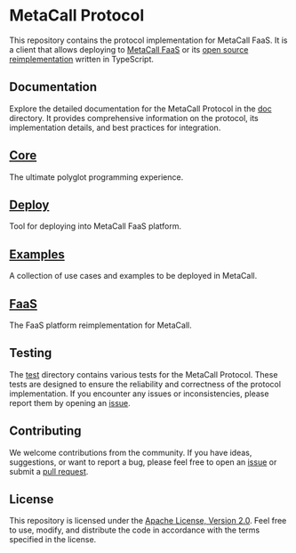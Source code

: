 # MetaCall Protocol

This repository contains the protocol implementation for MetaCall FaaS. It is a client that allows deploying to [MetaCall FaaS](https://dashboard.metacall.io) or its [open source reimplementation](https://github.com/metacall/faas) written in TypeScript.

## Documentation

Explore the detailed documentation for the MetaCall Protocol in the [doc](doc) directory. It provides comprehensive information on the protocol, its implementation details, and best practices for integration.

## [Core](https://github.com/metacall/core)

The ultimate polyglot programming experience.

## [Deploy](https://github.com/metacall/deploy)

Tool for deploying into MetaCall FaaS platform.

## [Examples](https://github.com/metacall/examples)

A collection of use cases and examples to be deployed in MetaCall.

## [FaaS](https://github.com/metacall/faas)

The FaaS platform reimplementation for MetaCall.

## Testing

The [test](test) directory contains various tests for the MetaCall Protocol. These tests are designed to ensure the reliability and correctness of the protocol implementation. If you encounter any issues or inconsistencies, please report them by opening an [issue](https://github.com/metacall/protocol-repo/issues).

## Contributing

We welcome contributions from the community. If you have ideas, suggestions, or want to report a bug, please feel free to open an [issue](https://github.com/metacall/protocol/issues) or submit a [pull request](https://github.com/metacall/protocol/pulls).
## License

This repository is licensed under the [Apache License, Version 2.0](LICENSE). Feel free to use, modify, and distribute the code in accordance with the terms specified in the license.
